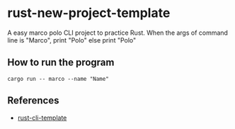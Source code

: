# rust-new-project-template
A easy marco polo CLI project to practice Rust.
When the args of command line is "Marco", print "Polo"
else print "Polo" 


## How to run the program

```Shell
cargo run -- marco --name "Name"
```


## References

* [rust-cli-template](https://github.com/kbknapp/rust-cli-template)
